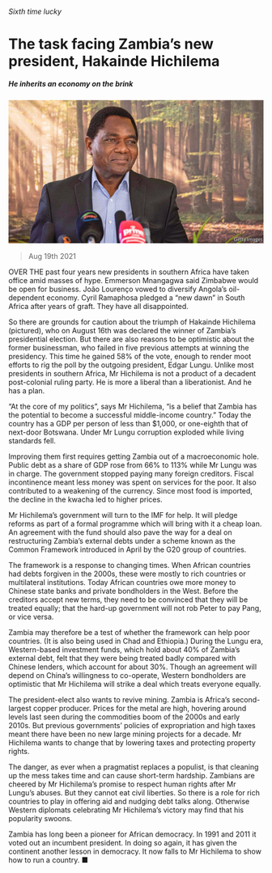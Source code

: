 ###### Sixth time lucky

# The task facing Zambia’s new president, Hakainde Hichilema 

##### He inherits an economy on the brink 

![image](images/20210821_MAP003_0.jpg) 

> Aug 19th 2021 

OVER THE past four years new presidents in southern Africa have taken office amid masses of hype. Emmerson Mnangagwa said Zimbabwe would be open for business. João Lourenço vowed to diversify Angola’s oil-dependent economy. Cyril Ramaphosa pledged a “new dawn” in South Africa after years of graft. They have all disappointed.

So there are grounds for caution about the triumph of Hakainde Hichilema (pictured), who on August 16th was declared the winner of Zambia’s presidential election. But there are also reasons to be optimistic about the former businessman, who failed in five previous attempts at winning the presidency. This time he gained 58% of the vote, enough to render moot efforts to rig the poll by the outgoing president, Edgar Lungu. Unlike most presidents in southern Africa, Mr Hichilema is not a product of a decadent post-colonial ruling party. He is more a liberal than a liberationist. And he has a plan.


“At the core of my politics”, says Mr Hichilema, “is a belief that Zambia has the potential to become a successful middle-income country.” Today the country has a GDP per person of less than $1,000, or one-eighth that of next-door Botswana. Under Mr Lungu corruption exploded while living standards fell.

Improving them first requires getting Zambia out of a macroeconomic hole. Public debt as a share of GDP rose from 66% to 113% while Mr Lungu was in charge. The government stopped paying many foreign creditors. Fiscal incontinence meant less money was spent on services for the poor. It also contributed to a weakening of the currency. Since most food is imported, the decline in the kwacha led to higher prices.

Mr Hichilema’s government will turn to the IMF for help. It will pledge reforms as part of a formal programme which will bring with it a cheap loan. An agreement with the fund should also pave the way for a deal on restructuring Zambia’s external debts under a scheme known as the Common Framework introduced in April by the G20 group of countries.

The framework is a response to changing times. When African countries had debts forgiven in the 2000s, these were mostly to rich countries or multilateral institutions. Today African countries owe more money to Chinese state banks and private bondholders in the West. Before the creditors accept new terms, they need to be convinced that they will be treated equally; that the hard-up government will not rob Peter to pay Pang, or vice versa.

Zambia may therefore be a test of whether the framework can help poor countries. (It is also being used in Chad and Ethiopia.) During the Lungu era, Western-based investment funds, which hold about 40% of Zambia’s external debt, felt that they were being treated badly compared with Chinese lenders, which account for about 30%. Though an agreement will depend on China’s willingness to co-operate, Western bondholders are optimistic that Mr Hichilema will strike a deal which treats everyone equally.

The president-elect also wants to revive mining. Zambia is Africa’s second-largest copper producer. Prices for the metal are high, hovering around levels last seen during the commodities boom of the 2000s and early 2010s. But previous governments’ policies of expropriation and high taxes meant there have been no new large mining projects for a decade. Mr Hichilema wants to change that by lowering taxes and protecting property rights.

The danger, as ever when a pragmatist replaces a populist, is that cleaning up the mess takes time and can cause short-term hardship. Zambians are cheered by Mr Hichilema’s promise to respect human rights after Mr Lungu’s abuses. But they cannot eat civil liberties. So there is a role for rich countries to play in offering aid and nudging debt talks along. Otherwise Western diplomats celebrating Mr Hichilema’s victory may find that his popularity swoons.

Zambia has long been a pioneer for African democracy. In 1991 and 2011 it voted out an incumbent president. In doing so again, it has given the continent another lesson in democracy. It now falls to Mr Hichilema to show how to run a country. ■

